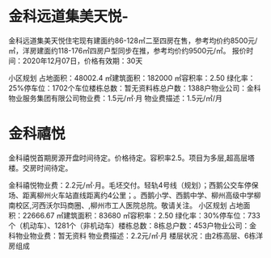 # 金科远道集美天悦-

金科远道集美天悦住宅现有建面约86-128㎡二至四房在售，参考均价约8500元/㎡，洋房建面约118-176㎡四房户型同步在推，参考均价约9500元/㎡。 报价时间：2020年12月07日，价格有效期：30天

小区规划
占地面积：48002.4 ㎡建筑面积：182000 ㎡容积率：2.50 绿化率：25%停车位：1702个车位楼栋总数：暂无资料栋总户数：1388户物业公司：金科物业服务集团有限公司物业费：1.5元/㎡·月 
物业费描述：1.5元/㎡/月


# 金科禧悦
金科禧悦首期房源开盘时间待定。价格待定。容积率2.5。项目为多层,超高层塔楼。交房时间待定。

金科禧悦物业费：2.2元/㎡·月。毛坯交付。轻轨4号线（规划）；西鹅公交车停保场、距离柳州火车站直线距离约4公里；。西鹅小学、西鹅中学、柳州高级中学柳南校区,河西沃尔玛商圈、,柳州市工人医院总院。敬请关注。
小区规划
占地面积：22666.67 ㎡建筑面积：83680 ㎡容积率：2.50 绿化率：30%停车位：733个（机动车）、1281个（非机动车）楼栋总数：8栋总户数：453户物业公司：金科物业物业费：暂无资料 
物业费描述：2.2元/㎡·月
楼层状况：由2栋高层、6栋洋房组成
